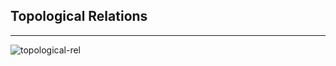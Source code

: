 ## Topological Relations

----

![topological-rel](http://storm-is-brewing.com/img/bootcamp/topological-rel.png)
